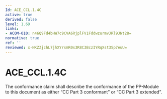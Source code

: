 ```yaml
---
Id: ACE_CCL.1.4C
active: true
derived: false
level: 1.69
links:
- ACOM-010: n46Q9Fd4bHW7c9CVA6RjplFV1FddwzurmvJRl9JNt28=
normative: true
ref: ''
reviewed: x-NKZZjchL7jhXYrsmR0s3R8C3BczIYRqXst3Sp7euU=
---
```


# ACE_CCL.1.4C

The conformance claim shall describe the conformance of the PP-Module to this document as either “CC Part 3 conformant” or “CC Part 3 extended”.